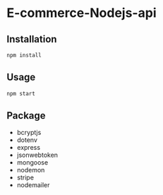 # E-commerce-Nodejs-api

## Installation

```bash
npm install
```

## Usage

```bash
npm start
```

## Package

* bcryptjs
* dotenv
* express
* jsonwebtoken
* mongoose
* nodemon
* stripe
* nodemailer
